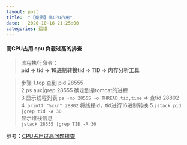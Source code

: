 ```yaml
---
layout: post
title:  "【案例】高CPU占用"
date:   2020-10-16 21:25:00
categories: 运维
---
```



#### 高CPU占用 cpu 负载过高的排查  
>流程执行命令：  
>**pid -> tid -> 16进制转换tid => TID => 内存分析工具**  

>步骤
>1.top 查到 pid 28555  
>2.ps aux|grep 28555 确定到是tomcat的进程  
>3.显示线程列表 
>`ps -mp 28555 -o THREAD,tid,time`
>=> 查tid 28802  
>4. `printf "%x\n" 28802` 
>将线程id，tid进行16进制转换
>5.`jstack pid |grep tid -A 30`   
>显示堆栈信息   
>`jstack 28555 |grep TID -A 30`  


参考：[CPU占用过高问题排查]

[CPU占用过高问题排查]:https://segmentfault.com/a/1190000015897229